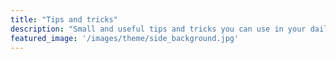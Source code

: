 ```yaml
---
title: "Tips and tricks"
description: "Small and useful tips and tricks you can use in your daily job"
featured_image: '/images/theme/side_background.jpg'
---
```

